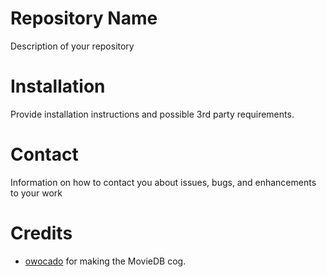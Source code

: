 # Repository Name
Description of your repository

# Installation
Provide installation instructions and possible 3rd party requirements.

# Contact
Information on how to contact you about issues, bugs, and enhancements to your work

# Credits
* [owocado](https://github.com/owocado) for making the MovieDB cog.

